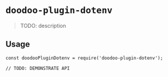 # `doodoo-plugin-dotenv`

> TODO: description

## Usage

```
const doodooPluginDotenv = require('doodoo-plugin-dotenv');

// TODO: DEMONSTRATE API
```
